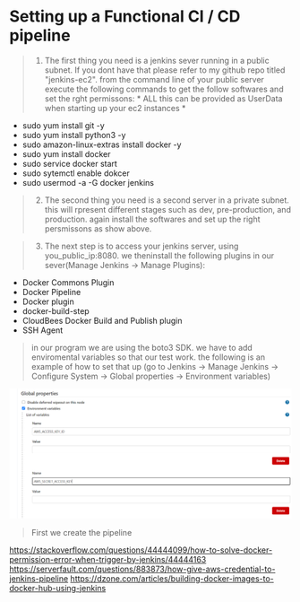 # Setting up a Functional CI / CD pipeline 

> 1. The first thing you need is a jenkins sever running in a public subnet. If you dont have that please refer to my github repo titled "jenkins-ec2". from the command line of your public server execute the following commands to get the follow softwares and set the rght permissons: * ALL this can be provided as UserData when starting up your ec2 instances *

* sudo yum install git -y
* sudo yum install python3 -y
* sudo amazon-linux-extras install docker -y 
* sudo yum install docker
* sudo service docker start
* sudo sytemctl enable dokcer
* sudo usermod -a -G docker jenkins

> 2. The second thing you need is a second server in a private subnet. this will rpresent different stages such as dev, pre-production, and production. again install the softwares and set up the right persmissons as show above. 




> 3. The next step is to access your jenkins server, using you_public_ip:8080. we theninstall the following plugins in our sever(Manage Jenkins -> Manage Plugins): 

* Docker Commons Plugin
* Docker Pipeline
* Docker plugin
* docker-build-step
* CloudBees Docker Build and Publish plugin
* SSH Agent


> in our program we are using the boto3 SDK. we have to add enviromental variables so that our test work. the following is an example of how to set that up (go to Jenkins -> Manage Jenkins -> Configure System -> Global properties -> Environment variables)

<img src = "imgs/env.png">






> First we create the pipeline











https://stackoverflow.com/questions/44444099/how-to-solve-docker-permission-error-when-trigger-by-jenkins/44444163
https://serverfault.com/questions/883873/how-give-aws-credential-to-jenkins-pipeline
https://dzone.com/articles/building-docker-images-to-docker-hub-using-jenkins   
